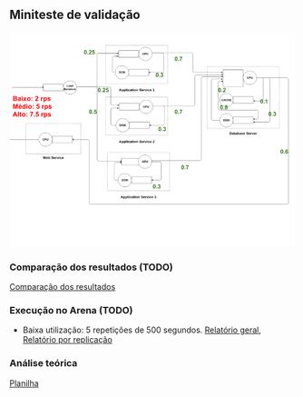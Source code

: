 ## Miniteste de validação

![](diagrama_anotado.png)

### Comparação dos resultados (TODO)

[Comparação dos resultados](https://docs.google.com/document/d/1bP5dStXWoPQJWOjoQFaD4m4BA41aAe4d2btSyAz0P9w/edit?usp=sharing)

### Execução no Arena (TODO)

* Baixa utilização: 5 repetições de 500 segundos.  [Relatório geral](relatorio_baixa_utilizacao.pdf), [Relatório por replicação](relatorio_baixa_utilizacao_por_replicacao.pdf)


### Análise teórica

[Planilha](https://docs.google.com/spreadsheets/d/1KK3jnpUGgVE60ANYHrTs-AsMMCpsDKjN3uIoQcxbrcA/edit?usp=sharing)


